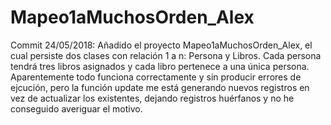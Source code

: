 # Mapeo1aMuchosOrden_Alex

Commit 24/05/2018: Añadido el proyecto Mapeo1aMuchosOrden_Alex, el cual persiste dos clases con relación 1 a n: Persona y Libros. Cada persona tendrá tres libros asignados y cada libro pertenece a una única persona. Aparentemente todo funciona correctamente y sin producir errores de ejcución, pero la función update me está generando nuevos registros en vez de actualizar los existentes, dejando registros huérfanos y no he conseguido averiguar el motivo.